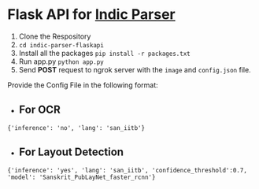 # Flask API for [Indic Parser](https://github.com/document-analysis-tools/indic-parser)

1. Clone the Respository
2. ```cd indic-parser-flaskapi```
3. Install all the packages ```pip install -r packages.txt```
4. Run app.py ```python app.py```
5. Send <b>POST</b> request to ngrok server with the ```image``` and ```config.json``` file.

Provide the Config File in the following format:

- ## For OCR
```
{'inference': 'no', 'lang': 'san_iitb'}
```

- ## For Layout Detection
```
{'inference': 'yes', 'lang': 'san_iitb', 'confidence_threshold':0.7, 'model': 'Sanskrit_PubLayNet_faster_rcnn'}
```
